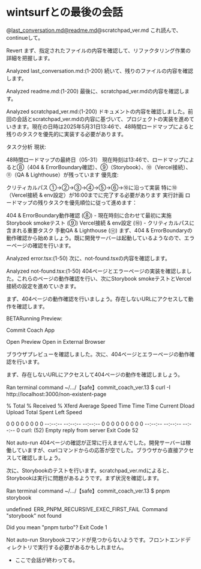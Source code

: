 # wintsurfとの最後の会話


@last_conversation.md@readme.md@scratchpad_ver.md これ読んで、continueして。

Revert
まず、指定されたファイルの内容を確認して、リファクタリング作業の詳細を把握します。

Analyzed
last_conversation.md:(1-200)
続いて、残りのファイルの内容を確認します。

Analyzed
readme.md:(1-200)
最後に、scratchpad_ver.mdの内容を確認します。

Analyzed
scratchpad_ver.md:(1-200)
ドキュメントの内容を確認しました。前回の会話とscratchpad_ver.mdの内容に基づいて、プロジェクトの実装を進めていきます。現在の日時は2025年5月31日13:46で、48時間ロードマップによると残りのタスクを優先的に実装する必要があります。

タスク分析
現状:

48時間ロードマップの最終日（05-31）
現在時刻は13:46で、ロードマップによると⑧（404 & ErrorBoundary確認）、⑨（Storybook）、⑩（Vercel接続）、⑪（QA & Lighthouse）が残っています
優先度:

クリティカルパス ①→②→③→④→⑤→⑥→⑩に沿って実装
特に⑩（Vercel接続 & env設定）が16:00までに完了する必要があります
実行計画
ロードマップの残りタスクを優先順位に従って進めます：

404 & ErrorBoundary動作確認 (⑧) - 現在時刻に合わせて最初に実施
Storybook smokeテスト (⑨)
Vercel接続 & env設定 (⑩) - クリティカルパスに含まれる重要タスク
手動QA & Lighthouse (⑪)
まず、404 & ErrorBoundaryの動作確認から始めましょう。既に開発サーバーは起動しているようなので、エラーページの確認を行います。

Analyzed
error.tsx:(1-50)
次に、not-found.tsxの内容を確認します。

Analyzed
not-found.tsx:(1-50)
404ページとエラーページの実装を確認しました。これらのページの動作確認を行い、次にStorybook smokeテストとVercel接続の設定を進めていきます。

まず、404ページの動作確認を行いましょう。存在しないURLにアクセスして動作を確認します。

BETARunning Preview:

Commit Coach App

Open Preview
Open in External Browser

ブラウザプレビューを確認しました。次に、404ページとエラーページの動作確認を行います。

まず、存在しないURLにアクセスして404ページの動作を確認しましょう。

Ran terminal command
~/…/【safe】commit_coach_ver.13 $ curl -I http://localhost:3000/non-existent-page

  % Total    % Received % Xferd  Average Speed   Time    Time     Time  Current
                                 Dload  Upload   Total   Spent    Left  Speed

  0     0    0     0    0     0      0      0 --:--:-- --:--:-- --:--:--     0
  0     0    0     0    0     0      0      0 --:--:-- --:--:-- --:--:--     0
curl: (52) Empty reply from server
Exit Code 52

Not auto-run
404ページの確認が正常に行えませんでした。開発サーバーは稼働していますが、curlコマンドからの応答が空でした。ブラウザから直接アクセスして確認しましょう。

次に、Storybookのテストを行います。scratchpad_ver.mdによると、Storybookは実行に問題があるようです。まず状況を確認します。

Ran terminal command
~/…/【safe】commit_coach_ver.13 $ pnpm storybook

undefined
 ERR_PNPM_RECURSIVE_EXEC_FIRST_FAIL  Command "storybook" not found

Did you mean "pnpm turbo"?
Exit Code 1

Not auto-run
Storybookコマンドが見つからないようです。フロントエンドディレクトリで実行する必要があるかもしれません。

- ここで会話が終わってる。
